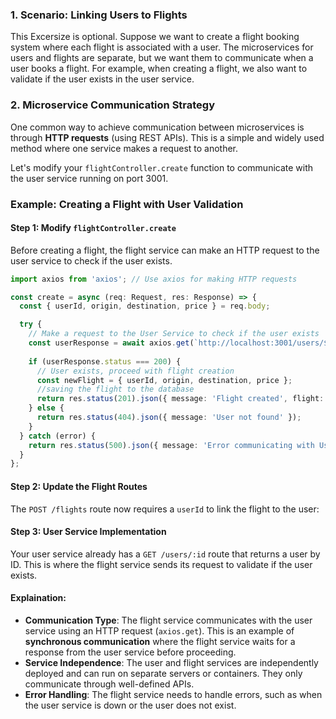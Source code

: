 ### 1. Scenario: Linking Users to Flights
This Excersize is optional.
Suppose we want to create a flight booking system where each flight is associated with a user. The microservices for users and flights are separate, but we want them to communicate when a user books a flight. For example, when creating a flight, we also want to validate if the user exists in the user service.

### 2. Microservice Communication Strategy
One common way to achieve communication between microservices is through **HTTP requests** (using REST APIs). This is a simple and widely used method where one service makes a request to another.

Let's modify your `flightController.create` function to communicate with the user service running on port 3001.

### Example: Creating a Flight with User Validation

#### Step 1: Modify `flightController.create`
Before creating a flight, the flight service can make an HTTP request to the user service to check if the user exists.

```ts
import axios from 'axios'; // Use axios for making HTTP requests

const create = async (req: Request, res: Response) => {
  const { userId, origin, destination, price } = req.body;

  try {
    // Make a request to the User Service to check if the user exists
    const userResponse = await axios.get(`http://localhost:3001/users/${userId}`);
    
    if (userResponse.status === 200) {
      // User exists, proceed with flight creation
      const newFlight = { userId, origin, destination, price };
      //saving the flight to the database
      return res.status(201).json({ message: 'Flight created', flight: newFlight });
    } else {
      return res.status(404).json({ message: 'User not found' });
    }
  } catch (error) {
    return res.status(500).json({ message: 'Error communicating with User Service', error: error.message });
  }
};

```

#### Step 2: Update the Flight Routes
The `POST /flights` route now requires a `userId` to link the flight to the user:

#### Step 3: User Service Implementation
Your user service already has a `GET /users/:id` route that returns a user by ID. This is where the flight service sends its request to validate if the user exists.

#### Explaination:
- **Communication Type**: The flight service communicates with the user service using an HTTP request (`axios.get`). This is an example of **synchronous communication** where the flight service waits for a response from the user service before proceeding.
- **Service Independence**: The user and flight services are independently deployed and can run on separate servers or containers. They only communicate through well-defined APIs.
- **Error Handling**: The flight service needs to handle errors, such as when the user service is down or the user does not exist.
